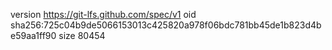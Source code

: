 version https://git-lfs.github.com/spec/v1
oid sha256:725c04b9de5066153013c425820a978f06bdc781bb45de1b823d4be59aa1ff90
size 80454
